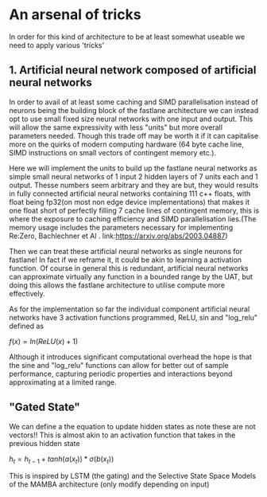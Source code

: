 # An arsenal of tricks
In order for this kind of architecture to be at least somewhat useable we need to apply various 'tricks'

## 1. Artificial neural network composed of artificial neural networks
In order to avail of at least some caching and SIMD parallelisation instead of neurons being the building block of the fastlane architecture we can instead opt to use small fixed size neural networks with one input and output. This will allow the same expressivity with less "units" but more overall parameters needed. Though this trade off may be worth it if it can capitalise more on the quirks of modern computing hardware (64 byte cache line, SIMD instructions on small vectors of contingent memory etc.).

Here we will implement the units to build up the fastlane neural networks as simple small neural networks of 1 input 2 hidden layers of 7 units each and 1 output. Thesse numbers seem arbitrary and they are but, they would results in fully connected artificial neural networks containing 111 c++ floats, with float being fp32(on most non edge device implementations) that makes it one float short of perfectly filling 7 cache lines of contingent memory, this is where the exposure to caching efficiency and SIMD parallelisation lies.(The memory usage includes the parameters necessary for implementing Re:Zero, Bachlechner et Al . link:https://arxiv.org/abs/2003.04887)

Then we can treat these artificial neural networks as single neurons for fastlane! In fact if we reframe it, it could be akin to learning a activation function. Of course in general this is redundant, artificial neural networks can approximate virtually any function in a bounded range by the UAT, but doing this allows the fastlane architecture to utilise compute more effectively.

As for the implementation so far the individual component artificial neural networks have 3 activation functions programmed, ReLU, sin and "log_relu" defined as

$f(x) = ln(ReLU(x) + 1)$

Although it introduces significant computational overhead the hope is that the sine and "log_relu" functions can allow for better out of sample performance, capturing periodic properties and interactions beyond approximating at a limited range.

## "Gated State"
We can define a the equation to update hidden states as
note these are not vectors!! This is almost akin to an activation function that takes in the previous hidden state

$h_{t} = h_{t-1} + tanh(a(x_{t}))*\sigma(b(x_{t}))$

This is inspired by LSTM (the gating) and the Selective State Space Models of the MAMBA architecture (only modify depending on input)



